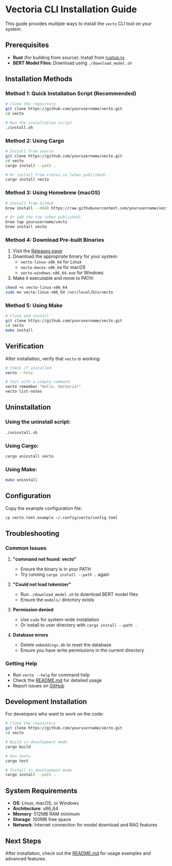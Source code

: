 # Vectoria CLI Installation Guide

This guide provides multiple ways to install the `vecto` CLI tool on your system.

## Prerequisites

- **Rust** (for building from source): Install from [rustup.rs](https://rustup.rs/)
- **BERT Model Files**: Download using `./download_model.sh`

## Installation Methods

### Method 1: Quick Installation Script (Recommended)

```bash
# Clone the repository
git clone https://github.com/yourusername/vecto.git
cd vecto

# Run the installation script
./install.sh
```

### Method 2: Using Cargo

```bash
# Install from source
git clone https://github.com/yourusername/vecto.git
cd vecto
cargo install --path .

# Or install from crates.io (when published)
cargo install vecto
```

### Method 3: Using Homebrew (macOS)

```bash
# Install from GitHub
brew install --HEAD https://raw.githubusercontent.com/yourusername/vecto/main/Formula/vecto.rb

# Or add the tap (when published)
brew tap yourusername/vecto
brew install vecto
```

### Method 4: Download Pre-built Binaries

1. Visit the [Releases page](https://github.com/yourusername/vecto/releases)
2. Download the appropriate binary for your system:
   - `vecto-linux-x86_64` for Linux
   - `vecto-macos-x86_64` for macOS
   - `vecto-windows-x86_64.exe` for Windows
3. Make it executable and move to PATH:

```bash
chmod +x vecto-linux-x86_64
sudo mv vecto-linux-x86_64 /usr/local/bin/vecto
```

### Method 5: Using Make

```bash
# Clone and install
git clone https://github.com/yourusername/vecto.git
cd vecto
make install
```

## Verification

After installation, verify that `vecto` is working:

```bash
# Check if installed
vecto --help

# Test with a simple command
vecto remember "Hello, Vectoria!"
vecto list-notes
```

## Uninstallation

### Using the uninstall script:

```bash
./uninstall.sh
```

### Using Cargo:

```bash
cargo uninstall vecto
```

### Using Make:

```bash
make uninstall
```

## Configuration

Copy the example configuration file:

```bash
cp vecto.toml.example ~/.config/vecto/config.toml
```

## Troubleshooting

### Common Issues

1. **"command not found: vecto"**

   - Ensure the binary is in your PATH
   - Try running `cargo install --path .` again

2. **"Could not load tokenizer"**

   - Run `./download_model.sh` to download BERT model files
   - Ensure the `models/` directory exists

3. **Permission denied**

   - Use `sudo` for system-wide installation
   - Or install to user directory with `cargo install --path .`

4. **Database errors**
   - Delete `embeddings.db` to reset the database
   - Ensure you have write permissions in the current directory

### Getting Help

- Run `vecto --help` for command help
- Check the [README.md](README.md) for detailed usage
- Report issues on [GitHub](https://github.com/yourusername/vecto/issues)

## Development Installation

For developers who want to work on the code:

```bash
# Clone the repository
git clone https://github.com/yourusername/vecto.git
cd vecto

# Build in development mode
cargo build

# Run tests
cargo test

# Install in development mode
cargo install --path .
```

## System Requirements

- **OS**: Linux, macOS, or Windows
- **Architecture**: x86_64
- **Memory**: 512MB RAM minimum
- **Storage**: 100MB free space
- **Network**: Internet connection for model download and RAG features

## Next Steps

After installation, check out the [README.md](README.md) for usage examples and advanced features.
